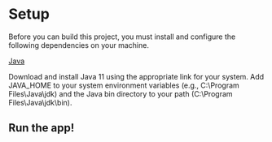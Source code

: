 # Setup

Before you can build this project, you must install and configure the following dependencies on your machine.

[Java](https://adoptopenjdk.net/index.html?variant=openjdk11&jvmVariant=hotspot)

Download and install Java 11 using the appropriate link for your system. Add JAVA_HOME to your system environment variables (e.g., C:\Program Files\Java\jdk) and the Java bin directory to your path (C:\Program Files\Java\jdk\bin).
    
## Run the app!